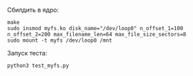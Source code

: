 Сбилдить в ядро:
```
make
sudo insmod myfs.ko disk_name="/dev/loop0" n_offset_1=100 n_offset_2=200 max_filename_len=64 max_file_size_sectors=8
sudo mount -t myfs /dev/loop0 /mnt
```

Запуск теста:
```
python3 test_myfs.py
```